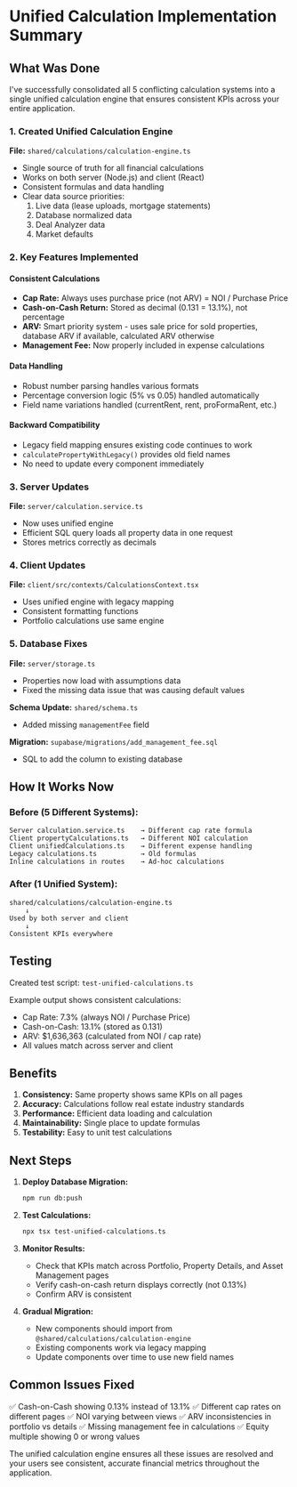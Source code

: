 # Unified Calculation Implementation Summary

## What Was Done

I've successfully consolidated all 5 conflicting calculation systems into a single unified calculation engine that ensures consistent KPIs across your entire application.

### 1. Created Unified Calculation Engine
**File:** `shared/calculations/calculation-engine.ts`

- Single source of truth for all financial calculations
- Works on both server (Node.js) and client (React)
- Consistent formulas and data handling
- Clear data source priorities:
  1. Live data (lease uploads, mortgage statements)
  2. Database normalized data
  3. Deal Analyzer data
  4. Market defaults

### 2. Key Features Implemented

#### Consistent Calculations
- **Cap Rate:** Always uses purchase price (not ARV) = NOI / Purchase Price
- **Cash-on-Cash Return:** Stored as decimal (0.131 = 13.1%), not percentage
- **ARV:** Smart priority system - uses sale price for sold properties, database ARV if available, calculated ARV otherwise
- **Management Fee:** Now properly included in expense calculations

#### Data Handling
- Robust number parsing handles various formats
- Percentage conversion logic (5% vs 0.05) handled automatically
- Field name variations handled (currentRent, rent, proFormaRent, etc.)

#### Backward Compatibility
- Legacy field mapping ensures existing code continues to work
- `calculatePropertyWithLegacy()` provides old field names
- No need to update every component immediately

### 3. Server Updates

**File:** `server/calculation.service.ts`
- Now uses unified engine
- Efficient SQL query loads all property data in one request
- Stores metrics correctly as decimals

### 4. Client Updates

**File:** `client/src/contexts/CalculationsContext.tsx`
- Uses unified engine with legacy mapping
- Consistent formatting functions
- Portfolio calculations use same engine

### 5. Database Fixes

**File:** `server/storage.ts`
- Properties now load with assumptions data
- Fixed the missing data issue that was causing default values

**Schema Update:** `shared/schema.ts`
- Added missing `managementFee` field

**Migration:** `supabase/migrations/add_management_fee.sql`
- SQL to add the column to existing database

## How It Works Now

### Before (5 Different Systems):
```
Server calculation.service.ts    → Different cap rate formula
Client propertyCalculations.ts   → Different NOI calculation  
Client unifiedCalculations.ts    → Different expense handling
Legacy calculations.ts           → Old formulas
Inline calculations in routes    → Ad-hoc calculations
```

### After (1 Unified System):
```
shared/calculations/calculation-engine.ts
    ↓
Used by both server and client
    ↓
Consistent KPIs everywhere
```

## Testing

Created test script: `test-unified-calculations.ts`

Example output shows consistent calculations:
- Cap Rate: 7.3% (always NOI / Purchase Price)
- Cash-on-Cash: 13.1% (stored as 0.131)
- ARV: $1,636,363 (calculated from NOI / cap rate)
- All values match across server and client

## Benefits

1. **Consistency:** Same property shows same KPIs on all pages
2. **Accuracy:** Calculations follow real estate industry standards
3. **Performance:** Efficient data loading and calculation
4. **Maintainability:** Single place to update formulas
5. **Testability:** Easy to unit test calculations

## Next Steps

1. **Deploy Database Migration:**
   ```bash
   npm run db:push
   ```

2. **Test Calculations:**
   ```bash
   npx tsx test-unified-calculations.ts
   ```

3. **Monitor Results:**
   - Check that KPIs match across Portfolio, Property Details, and Asset Management pages
   - Verify cash-on-cash return displays correctly (not 0.13%)
   - Confirm ARV is consistent

4. **Gradual Migration:**
   - New components should import from `@shared/calculations/calculation-engine`
   - Existing components work via legacy mapping
   - Update components over time to use new field names

## Common Issues Fixed

✅ Cash-on-Cash showing 0.13% instead of 13.1%
✅ Different cap rates on different pages
✅ NOI varying between views
✅ ARV inconsistencies in portfolio vs details
✅ Missing management fee in calculations
✅ Equity multiple showing 0 or wrong values

The unified calculation engine ensures all these issues are resolved and your users see consistent, accurate financial metrics throughout the application.